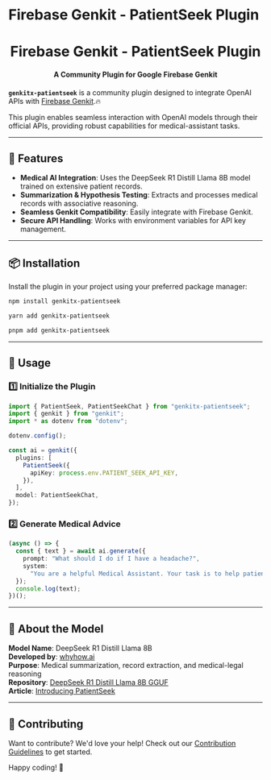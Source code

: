 # Firebase Genkit - PatientSeek Plugin

<h1 align="center">Firebase Genkit - PatientSeek Plugin</h1>

<h4 align="center">A Community Plugin for Google Firebase Genkit</h4>

**`genkitx-patientseek`** is a community plugin designed to integrate OpenAI APIs with [Firebase Genkit](https://github.com/firebase/genkit).🔥

This plugin enables seamless interaction with OpenAI models through their official APIs, providing robust capabilities for medical-assistant tasks.

---

## 🚀 Features

- **Medical AI Integration**: Uses the DeepSeek R1 Distill Llama 8B model trained on extensive patient records.
- **Summarization & Hypothesis Testing**: Extracts and processes medical records with associative reasoning.
- **Seamless Genkit Compatibility**: Easily integrate with Firebase Genkit.
- **Secure API Handling**: Works with environment variables for API key management.

---

## 📦 Installation

Install the plugin in your project using your preferred package manager:

```sh
npm install genkitx-patientseek
```

```sh
yarn add genkitx-patientseek
```

```sh
pnpm add genkitx-patientseek
```

---

## 🔧 Usage

### 1️⃣ Initialize the Plugin

```typescript
import { PatientSeek, PatientSeekChat } from "genkitx-patientseek";
import { genkit } from "genkit";
import * as dotenv from "dotenv";

dotenv.config();

const ai = genkit({
  plugins: [
    PatientSeek({
      apiKey: process.env.PATIENT_SEEK_API_KEY,
    }),
  ],
  model: PatientSeekChat,
});
```

### 2️⃣ Generate Medical Advice

```typescript
(async () => {
  const { text } = await ai.generate({
    prompt: "What should I do if I have a headache?",
    system:
      "You are a helpful Medical Assistant. Your task is to help patients find the best doctors and clinics.",
  });
  console.log(text);
})();
```

---

## 📖 About the Model

**Model Name**: DeepSeek R1 Distill Llama 8B  
**Developed by**: [whyhow.ai](https://unsloth.ai/blog/deepseek-r1)  
**Purpose**: Medical summarization, record extraction, and medical-legal reasoning  
**Repository**: [DeepSeek R1 Distill Llama 8B GGUF](https://huggingface.co/unsloth/DeepSeek-R1-Distill-Llama-8B-GGUF)  
**Article**: [Introducing PatientSeek](https://medium.com/enterprise-rag/introducing-patientseek-the-first-open-source-med-legal-deepseek-reasoning-model-74f98e9608ae)  

---

## 🌟 Contributing

Want to contribute? We'd love your help! Check out our [Contribution Guidelines](https://github.com/karandevhub/genkitx-patientseek/blob/main/README.md) to get started.

Happy coding! 🚀

